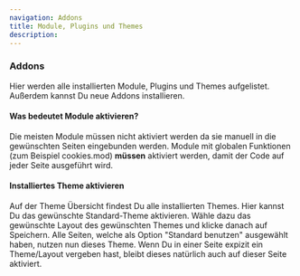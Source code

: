 ```yaml
---
navigation: Addons
title: Module, Plugins und Themes
description:
---
```


### Addons ###

Hier werden alle installierten Module, Plugins und Themes aufgelistet. Außerdem kannst Du neue Addons installieren.

#### Was bedeutet Module aktivieren? ####

Die meisten Module müssen nicht aktiviert werden da sie manuell in die gewünschten Seiten eingebunden werden. Module mit globalen Funktionen (zum Beispiel cookies.mod) __müssen__ aktiviert werden, damit der Code auf jeder Seite ausgeführt wird.

#### Installiertes Theme aktivieren ####

Auf der Theme Übersicht findest Du alle installierten Themes. Hier kannst Du das gewünschte Standard-Theme aktivieren. Wähle dazu das gewünschte Layout des gewünschten Themes und klicke danach auf Speichern. Alle Seiten, welche als Option "Standard benutzen" ausgewählt haben, nutzen nun dieses Theme. Wenn Du in einer Seite expizit ein Theme/Layout vergeben hast, bleibt dieses natürlich auch auf dieser Seite aktiviert.